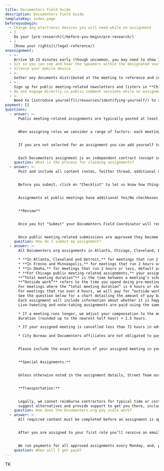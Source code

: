 ```yaml
---
title: Documenters Field Guide
description: Documenters Field Guide
templateKey: index-page
beforeyoubegin:
  - Charge any electronic devices you will need while on assignment
  - |
    Do your [pre-research](/before-you-begin/pre-research/)
  - |
    [Know your rights](/legal-reference/)
onassignment:
  - >-
    Arrive 10-15 minutes early (though uncommon, you may need to show ID or pass through security)
  - Sit so you can see and hear the speakers within the designated seating area
  - Silence your mobile device
  - >-
    Gather any documents distributed at the meeting to reference and include with your assignment submission
  - >-
    Sign up for public meeting-related newsletters and listerv in **Chicago** by emailing documenters@citybureau.org . In **Cleveland**, email cledocumenters@gmail.com . In **Detroit**, email documenters@outliermedia.org . In **Minneapolis**, email documenterspuc@gmail.com . In **Atlanta**, email documenters@canopyatlanta.org . In **Omaha**, email abbie@omahadocumenters.org . In **Fresno**, email heather@fresnoland.org . 
  - Do not engage directly in public comment sessions while on assignment
  - >-
    Need to [introduce yourself](/resources/identifying-yourself/) to attendees or committee members? Refer to the back of your Documenters ID card for a handy conversation-starter
payment: []
questions:
  - answer: >-
      Public meeting-related assignments are typically posted at least a week in advance, on Mondays, and assigned by that Friday. Documenters are notified of assignments they may apply to, if they have been selected and other training opportunities via email.


      When assigning roles we consider a range of factors: each meeting’s topic and format, as well as each applicant’s preferred role, frequency/recency of assignments, technical skill level, past experiences and expressed interests. 


      If you are not selected for an assignment you can add yourself to the waitlist. We do not assign roles less than 48 hours ahead of the start time unless the originally assigned Documenter is no longer able to attend or the meeting is posted on short notice.


      Each Documenters assignment is an independent contract (except in Minneapolis, where Documenters' work is considered part-time) and there are no expectations as to how frequently you participate in the program. We cover between 8-20 meetings each week; the most active Documenters typically do one assignment per week.
    question: What is the process for claiming assignments?
  - answer: >-
      Post and include all content (notes, Twitter thread, additional documents, images, recordings, etc.) on your Documenters.org assignment page within 24 hours of the end of the meeting or assignment, unless otherwise noted.


      Before you submit, click on "Checklist" to let us know how things went. For all submissions, we’ll ask for your feedback or advice for future Documenters on this assignment.


      Assignments at public meetings have additional Yes/No checkboxes. Most of these, such as if decisions seemed to be made in advance or if officials were attentive and alert, are questions you will be able to answer easily having attended the meeting. A few require closer observation while at the meeting (start and end time, approximate attendance).


      **Review**


      Once you hit "Submit" your Documenters Field Coordinator will review your submission and may share feedback or tips via email. Occasionally, we may request revisions or additions if the submission did not meet the stated assignment requirements.


      Once public meeting-related submissions are approved they become publicly viewable on Documenters.org.
    question: How do I submit my assignment?
  - answer: >-
      All Documenters.org assignments in Atlanta, Chicago, Cleveland, Detroit, Fresno and Omaha are independent contracts. Atlanta, Cleveland and Detroit assignments are based on a pay rate of $16 per hour. Omaha assignments are based on a pay rate of $15 per hour. Chicago Documenters assignments are  based on a pay rate of $18 per hour. Fresno Documenters assignments are based on a pay rate of $20 per hour. Minneapolis assignments are part-time work based on a pay rate of $20 per hour. Our most common assignments are taking notes or live-tweeting government open meetings. For special assignments, each posting will include estimated hours needed for completion.

      * **In Atlanta, Cleveland and Detroit,** for meetings that run 2 hours or less, default pay per assignment is $56. This assumes a total of 3.5 hours: 2 hours for meeting attendance + 1.5 hours for pre-research, follow-up work, note editing, uploading, etc. 
      * **In Fresno and Minneapolis,** for meetings that run 2 hours or less, default pay is $70: 2 hours for meeting attednance + 1.5 hours for pre-research, follow-up work, note editing, uploading, etc. 
      * **In Omaha,** for meetings that run 2 hours or less, default pay per assignment is $52.50. This assumes a total of 3.5 hours: 2 hours for meeting attendance + 1.5 hours for pre-research, follow-up work, note editing, uploading, etc. 
      * **For Chicago public meeting-related assignments,** your assignment hours include the total meeting duration and outside work.
      **“Total meeting duration”** is the time between a meeting’s scheduled start time to the actual end time (when the meeting ends and/or you stop documenting it), including closed or executive session.
      **“Outside work”** refers to the time you spend doing pre-meeting research and post-meeting revisions. 
      For meetings where the “total meeting duration” is 4 hours or shorter, we’ll pay for two hours of “outside work.”
      For meetings that run over 4 hours, we will pay for “outside work” hours that equal half of the meeting duration. So, if you cover a 5-hour meeting, we would compensate you for 2.5 hours of “outside work,” and for a 6-hour meeting, we would pay for 3 hours of “outside work.”
      See the question below for a chart detailing the amount of pay based on the length of a meeting.
      Each assignment will include information about whether it is happening in person, via a virtual platform or both (hybrid). In most cases, you will get to choose how you tune in to the meeting, but any meetings documented in person will include an extra hour ($18) of pay. If you expect to be late to the meeting due to public transit issues, let Documenters staff know right away. 
      Live-tweeting and note-taking assignments are paid using the same pay scale. Though they are very different tasks, they are equally demanding in their own ways. Notes require more revision/editing and time. Live-tweeting is less time-consuming but requires additional technical skills, quick-thinking and accuracy in the moment.

      * If a meeting runs longer, we adjust your compensation to the meeting
      duration (rounded up to the nearest half hour) + 1.5 hours.

      * If your assigned meeting is cancelled less than 72 hours in advance of the scheduled start time, all sites will pay you a "kill fee" equivalent to 1 hour of their local pay scale.

      * City Bureau and Documenters affiliates are not obligated to pay a kill fee if you are unable to attend an assigned meeting (i.e. due to transportation delays, unexpected illness, a family emergency). If you are unable to attend an assigned meeting please reply to your assignment email as soon as possible to let us know; we’re usually able to find someone else to cover it if given a few days’ notice. You may share any research you did in preparation for the assignment and we will consider paying you the kill fee.


      Please include the exact duration of your assigned meeting in your submission checklist (meeting duration is confirmed through meeting minutes, official confirmation and Documenter checklists).


      **Special Assignments:**


      Unless otherwise noted in the assignment details, Street Team assignments and Special Assignments are paid at the local hourly rate mentioned above rounded up to the nearest half-hour. View your assigned meeting on Documenters.org for details and contact our Documenters Field Coordinator for questions.


      **Transportation:**


      Legally, we cannot reimburse contractors for typical time or costs associated with getting to your assignment (i.e. gas, toll fees, transit fees). If you encounter extenuating circumstances on your commute (for example, a train line is shut down or a bus hasn’t come yet) let your Documenters Field Coordinator know right away. In most cases, we can
      suggest alternatives and provide support to get you there, including rideshare reimbursement.
    question: How does the Documenters.org pay scale work?
  - answer: >-
      All required content must be completed before an assignment is approved and payment is released. City Bureau and o reserves the right to cancel payment for late or incomplete submissions.


      After you are assigned to your first role you’ll receive an email from City Bureau’s operations team, as well as an invite to join Gusto, the system we use to manage payments. Click the link in the email to create a Gusto account and enter your Social Security number, address, and bank account coordinates (The information is kept securely by Gusto). Once that information is entered you’ll be set up for direct deposit, and you’ll also be able to login anytime to see your payment records or tax forms.


      We run payments for all approved assignments every Monday, and, provided you've set up your Gusto profile, the payment will be in your account 5 days after we press the button. If there are no bank holidays, this is usually Friday. If you have any questions about payment contact your Documenters Field Coordinator.
    question: When will I get paid?
---
```

TK

